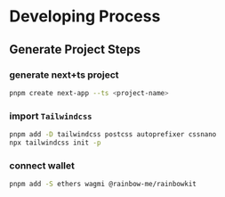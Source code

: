 # Developing Process

## Generate Project Steps

### generate next+ts project
```sh
pnpm create next-app --ts <project-name>
```
### import `Tailwindcss`
<!-- https://tailwindcss.com/docs/installation -->
```sh
pnpm add -D tailwindcss postcss autoprefixer cssnano
npx tailwindcss init -p
```

### connect wallet
```sh
pnpm add -S ethers wagmi @rainbow-me/rainbowkit
```
